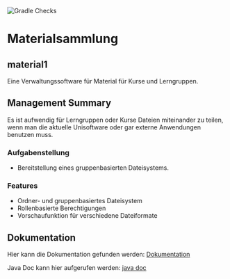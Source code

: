 ![Gradle Checks](https://github.com/hhu-propra2/abschlussprojekt-mopse/workflows/Gradle%20Checks/badge.svg)

# Materialsammlung

## material1

Eine Verwaltungssoftware für Material für Kurse und Lerngruppen.

## Management Summary

Es ist aufwendig für Lerngruppen oder Kurse Dateien miteinander zu teilen, wenn man die aktuelle Unisoftware oder gar externe Anwendungen benutzen muss.

### Aufgabenstellung

- Bereitstellung eines gruppenbasierten Dateisystems.

### Features

- Ordner- und gruppenbasiertes Dateisystem
- Rollenbasierte Berechtigungen
- Vorschaufunktion für verschiedene Dateiformate

## Dokumentation

Hier kann die Dokumentation gefunden werden: [Dokumentation](/doc/documentation.adoc)

Java Doc kann hier aufgerufen werden: [java doc](https://hhu-propra2.github.io/abschlussprojekt-mopse/javadoc/)
